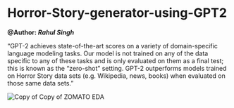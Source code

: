 # Horror-Story-generator-using-GPT2
**@Author: *Rahul Singh***

“GPT-2 achieves state-of-the-art scores on a variety of domain-specific language modeling tasks. Our model is not trained on any of the data specific to any of these tasks and is only evaluated on them as a final test; this is known as the “zero-shot” setting. GPT-2 outperforms models trained on Horror Story data sets (e.g. Wikipedia, news, books) when evaluated on those same data sets.”


![Copy of Copy of ZOMATO EDA](https://user-images.githubusercontent.com/57325166/97272652-3d537380-1858-11eb-97a3-03f0a2d6abe7.gif)
